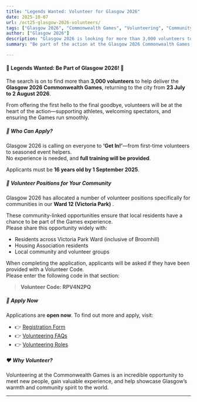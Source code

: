 ```yaml
---
title: "Legends Wanted: Volunteer for Glasgow 2026"
date: 2025-10-07
url: /oct25-glasgow-2026-volunteers/
tags: ["Glasgow 2026", "Commonwealth Games", "Volunteering", "Community", "Sport"]
author: ["Glasgow 2026"]
description: "Glasgow 2026 is looking for more than 3,000 volunteers to help bring the Games to life. Applications are open now, with special opportunities for residents in Wards 12 and 13."
summary: "Be part of the action at the Glasgow 2026 Commonwealth Games! Applications are now open to join over 3,000 volunteers supporting athletes, spectators, and venues across the city."

---
```

#### 🙌 Legends Wanted: Be Part of Glasgow 2026! 🙌

The search is on to find more than **3,000 volunteers** to help deliver the **Glasgow 2026 Commonwealth Games**, returning to the city from **23 July to 2 August 2026**.

From offering the first hello to the final goodbye, volunteers will be at the heart of the action—supporting athletes, welcoming spectators, and ensuring the Games run smoothly.

##### 🌟 Who Can Apply?
Glasgow 2026 is calling on everyone to **‘Get In!’**—from first-time volunteers to seasoned event helpers.  
No experience is needed, and **full training will be provided**.

Applicants must be **16 years old by 1 September 2025**.

##### 🏡 Volunteer Positions for Your Community
Glasgow 2026 has allocated a number of volunteer positions specifically for communities in our **Ward 12 (Victoria Park)** .  

These community-linked opportunities ensure that local residents have a chance to be part of the Games experience.  
Please share this opportunity widely with:

- Residents across Victoria Park Ward (inclusive of Broomhill)  
- Housing Association residents  
- Local community and volunteer groups  

When completing the application, applicants will be asked if they have been provided with a Volunteer Code.  
Please enter the following code in that section:

> **Volunteer Code: RPV4N2PQ**

##### 📝 Apply Now
Applications are **open now**. To find out more and apply, visit:

- 👉 [Registration Form](https://workforce.glasgow2026.com/)  
- 👉 [Volunteering FAQs](https://www.glasgow2026.com/get-involved/volunteering/faqs)  
- 👉 [Volunteering Roles](https://www.glasgow2026.com/get-involved/volunteering/roles)

##### ❤️ Why Volunteer?
Volunteering at the Commonwealth Games is an incredible opportunity to meet new people, gain valuable experience, and help showcase Glasgow’s warmth and community spirit to the world.

---

